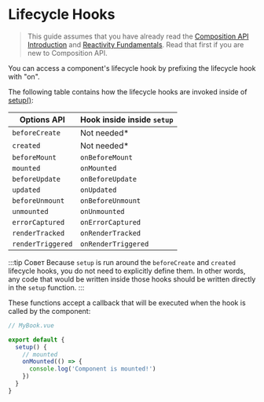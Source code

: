 # Lifecycle Hooks

> This guide assumes that you have already read the [Composition API Introduction](composition-api-introduction.html) and [Reactivity Fundamentals](reactivity-fundamentals.html). Read that first if you are new to Composition API.

You can access a component's lifecycle hook by prefixing the lifecycle hook with "on".

The following table contains how the lifecycle hooks are invoked inside of [setup()](composition-api-setup.html):

| Options API       | Hook inside inside `setup` |
| ----------------- | -------------------------- |
| `beforeCreate`    | Not needed\*               |
| `created`         | Not needed\*               |
| `beforeMount`     | `onBeforeMount`            |
| `mounted`         | `onMounted`                |
| `beforeUpdate`    | `onBeforeUpdate`           |
| `updated`         | `onUpdated`                |
| `beforeUnmount`   | `onBeforeUnmount`          |
| `unmounted`       | `onUnmounted`              |
| `errorCaptured`   | `onErrorCaptured`          |
| `renderTracked`   | `onRenderTracked`          |
| `renderTriggered` | `onRenderTriggered`        |

:::tip Совет
Because `setup` is run around the `beforeCreate` and `created` lifecycle hooks, you do not need to explicitly define them. In other words, any code that would be written inside those hooks should be written directly in the `setup` function.
:::

These functions accept a callback that will be executed when the hook is called by the component:

```js
// MyBook.vue

export default {
  setup() {
    // mounted
    onMounted(() => {
      console.log('Component is mounted!')
    })
  }
}
```
